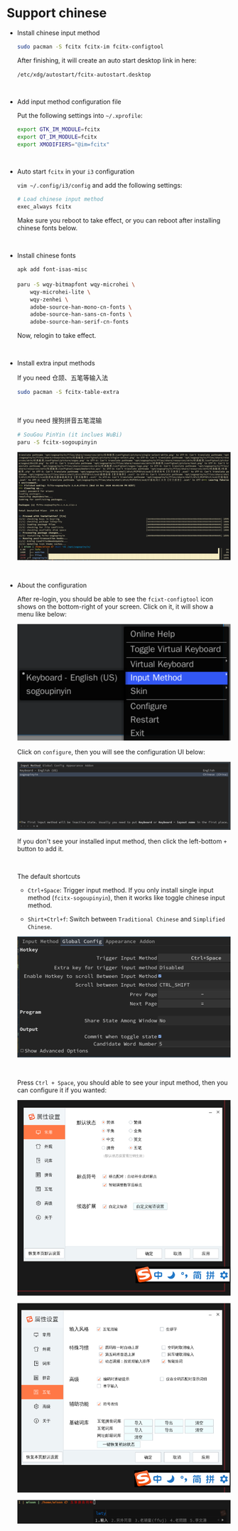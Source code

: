 # Support chinese

- Install chinese input method

    ```bash
    sudo pacman -S fcitx fcitx-im fcitx-configtool
    ```

    After finishing, it will create an auto start desktop link in here:
    
    `/etc/xdg/autostart/fcitx-autostart.desktop`

</br>

- Add input method configuration file

    Put the following settings into `~/.xprofile`:

    ```bash
    export GTK_IM_MODULE=fcitx
    export QT_IM_MODULE=fcitx
    export XMODIFIERS="@im=fcitx"
    ```

</br>

- Auto start `fcitx` in your `i3` configuration

    `vim ~/.config/i3/config` and add the following settings:

    ```bash
    # Load chinese input method
    exec_always fcitx
    ```

    Make sure you reboot to take effect, or you can reboot after installing
    chinese fonts below.

</br>

- Install chinese fonts

    ```bash
    apk add font-isas-misc

    paru -S wqy-bitmapfont wqy-microhei \
        wqy-microhei-lite \
        wqy-zenhei \
        adobe-source-han-mono-cn-fonts \
        adobe-source-han-sans-cn-fonts \
        adobe-source-han-serif-cn-fonts
    ```

    Now, relogin to take effect.

</br>

- Install extra input methods

    If you need 仓颉、五笔等输入法

    ```bash
    sudo pacman -S fcitx-table-extra
    ```

    </br>

    If you need 搜狗拼音五笔混输

    ```bash
    # SouGou PinYin (it inclues WuBi)
    paru -S fcitx-sogoupinyin
    ```

    ![chinese-sougoupinyin-installation.png](./images/chinese-sougoupinyin-installation.png)

</br>

- About the configuration

    After re-login, you should be able to see the `fcixt-configtool` icon shows on the bottom-right of your screen.
    Click on it, it will show a menu like below:

    ![fcixt-icon-menu.png](./images/fcixt-icon-menu.png)

    Click on `configure`, then you will see the configuration UI below:

    ![fcixt-configure-ui.png](./images/fcixt-configure-ui.png)

    If you don't see your installed input method, then click the left-bottom `+` button to add it.


    </br>

    The default shortcuts 
    - `Ctrl+Space`: Trigger input method. If you only install single input 
    method (`fcitx-sogoupinyin`), then it works like toggle chinese input method.

    - `Shirt+Ctrl+f`: Switch between `Traditional Chinese` and `Simplified Chinese`.

    ![fcixt-configure-ui-2.png](./images/fcixt-configure-ui-2.png)

    </br>

    Press `Ctrl + Space`, you should able to see your input method, then you can configure it if you wanted:

    ![chinese-sougou-config-1.png](./images/chinese-sougou-config-1.png)

    ![chinese-sougou-config-2.png](./images/chinese-sougou-config-2.png)

    ![chinese-sougou-typing.png](./images/chinese-sougou-typing.png)

